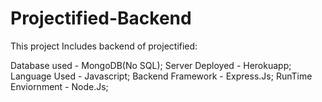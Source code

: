 # Projectified-Backend

This project Includes backend of projectified:

Database used - MongoDB(No SQL);
Server Deployed - Herokuapp;
Language Used - Javascript;
Backend Framework - Express.Js;
RunTime Enviornment - Node.Js;


